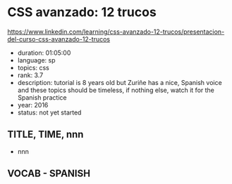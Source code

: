 # CSS avanzado: 12 trucos

https://www.linkedin.com/learning/css-avanzado-12-trucos/presentacion-del-curso-css-avanzado-12-trucos

- duration: 01:05:00
- language: sp
- topics: css
- rank: 3.7
- description: tutorial is 8 years old but Zuriñe has a nice, Spanish voice and these topics should be timeless, if nothing else, watch it for the Spanish practice
- year: 2016
- status: not yet started

## TITLE, TIME, nnn

- nnn

## VOCAB - SPANISH

```

```

